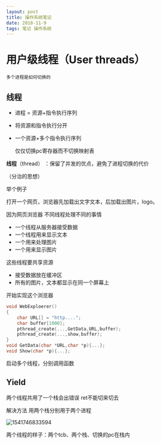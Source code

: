 ```yaml
---
layout: post
title: 操作系统笔记
date: 2018-11-9
tags: 笔记 操作系统
---
```


# 用户级线程（User threads）

`多个进程是如何切换的`

## 线程

-  进程 = 资源+指令执行序列

  + 将资源和指令执行分开

  + 一个资源+多个指令执行序列

    仅仅切换pc寄存器而不切换映射表 

**线程**（thread）  ：保留了并发的优点，避免了进程切换的代价

（分治的思想）

举个例子

打开一个网页，浏览器先加载出文字文本，后加载出图片，logo。

因为网页浏览器 不同线程处理不同的事情

- 一个线程从服务器接受数据
- 一个线程用来显示文本
- 一个用来处理图片
- 一个用来显示图片  

这些线程要共享资源

- 接受数据放在缓冲区
- 所有的图片，文本都显示在同一个屏幕上

开始实现这个浏览器

```c++
void WebExploerer()
{
    char URL[] = "http....";
    char buffer[1000];
    pthread_create(...,GetData,URL,buffer);
    pthread_create(...,show,buffer);
}
void GetData(char *URL,char *p){...};
void Show(char *p){...};
```

启动多个线程，分别调用函数

## Yield

两个线程共用了一个栈会出错误 ret不能切来切去

解决方法 用两个栈分别用于两个进程

![1541746833594](C:\Users\sfsiu\Documents\GitHub\sfsiuong.github.io\img\1541746833594.png)



两个线程的样子：两个tcb、两个栈、切换的pc在栈内